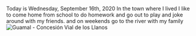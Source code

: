 Today is Wednesday, September 16th, 2020
In the town where I lived I like to come home from school to do homework and go out to play and joke around with my friends. and on weekends go to the river with my family
<img src="https://lh3.googleusercontent.com/proxy/moPvLIMsA3lVoFHarPpKrfat37Rx50q9I41GXyheXHngv84UrCo-euc79Tb2maSF2TtUGmwnCEPkEBIBSsYmWryTUX5YyBoc5FatvjaZ9WuolbejKwPFDVOniO_mxQIHZ0roDGsT" alt="Guamal - Concesión Vial de los Llanos"/>
